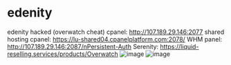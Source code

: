 # edenity
edenity hacked (overwatch cheat)
cpanel: http://107.189.29.146:2077
shared hosting cpanel: https://lu-shared04.cpanelplatform.com:2078/
WHM panel: http://107.189.29.146:2087/nPersistent-Auth 
Serenity: https://liquid-reselling.services/products/Overwatch
![image](https://user-images.githubusercontent.com/65768277/123512677-6974fd80-d64e-11eb-9c0d-305fc20f383f.png)
![image](https://user-images.githubusercontent.com/65768277/123512684-77c31980-d64e-11eb-92cc-2cb192f2edf9.png)

